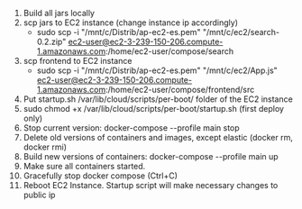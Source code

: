 1. Build all jars locally
2. scp jars to EC2 instance (change instance ip accordingly)
   - sudo scp -i "/mnt/c/Distrib/ap-ec2-es.pem" "/mnt/c/ec2/search-0.2.zip" ec2-user@ec2-3-239-150-206.compute-1.amazonaws.com:/home/ec2-user/compose/search
3. scp frontend to EC2 instance
   - sudo scp -i "/mnt/c/Distrib/ap-ec2-es.pem" "/mnt/c/ec2/App.js" ec2-user@ec2-3-239-150-206.compute-1.amazonaws.com:/home/ec2-user/compose/frontend/src
4. Put startup.sh /var/lib/cloud/scripts/per-boot/ folder of the EC2 instance
5. sudo chmod +x /var/lib/cloud/scripts/per-boot/startup.sh (first deploy only)
6. Stop current version: docker-compose --profile main stop
7. Delete old versions of containers and images, except elastic (docker rm, docker rmi)
8. Build new versions of containers: docker-compose --profile main up
9. Make sure all containers started.
10. Gracefully stop docker compose (Ctrl+C)
11. Reboot EC2 Instance. Startup script will make necessary changes to public ip